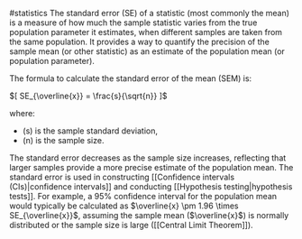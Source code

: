#statistics 
The standard error (SE) of a statistic (most commonly the mean) is a measure of how much the sample statistic varies from the true population parameter it estimates, when different samples are taken from the same population. It provides a way to quantify the precision of the sample mean (or other statistic) as an estimate of the population mean (or population parameter).

The formula to calculate the standard error of the mean (SEM) is:

$[ SE_{\overline{x}} = \frac{s}{\sqrt{n}} ]$

where:
- \(s\) is the sample standard deviation,
- \(n\) is the sample size.

The standard error decreases as the sample size increases, reflecting that larger samples provide a more precise estimate of the population mean. The standard error is used in constructing [[Confidence intervals (CIs)|confidence intervals]] and conducting [[Hypothesis testing|hypothesis tests]]. For example, a 95% confidence interval for the population mean would typically be calculated as $\overline{x} \pm 1.96 \times SE_{\overline{x}}$, assuming the sample mean ($\overline{x}$) is normally distributed or the sample size is large ([[Central  Limit  Theorem]]).

